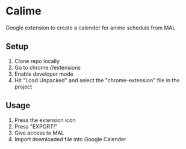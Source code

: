 # Calime
Google extension to  create a calender for anime schedule from MAL

## Setup
1. Clone repo locally
2. Go to chrome://extensions
3. Enable developer mode
4. Hit "Load Unpacked" and select the "chrome-extension" file in the project


## Usage
1. Press the extension icon
2. Press "EXPORT!"
3. Give access to MAL
4. Import downloaded file into Google Calender

